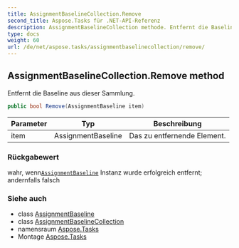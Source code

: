 ```yaml
---
title: AssignmentBaselineCollection.Remove
second_title: Aspose.Tasks für .NET-API-Referenz
description: AssignmentBaselineCollection methode. Entfernt die Baseline aus dieser Sammlung.
type: docs
weight: 60
url: /de/net/aspose.tasks/assignmentbaselinecollection/remove/
---
```

## AssignmentBaselineCollection.Remove method

Entfernt die Baseline aus dieser Sammlung.

```csharp
public bool Remove(AssignmentBaseline item)
```

| Parameter | Typ | Beschreibung |
| --- | --- | --- |
| item | AssignmentBaseline | Das zu entfernende Element. |

### Rückgabewert

wahr, wenn[`AssignmentBaseline`](../../assignmentbaseline/) Instanz wurde erfolgreich entfernt; andernfalls falsch

### Siehe auch

* class [AssignmentBaseline](../../assignmentbaseline/)
* class [AssignmentBaselineCollection](../)
* namensraum [Aspose.Tasks](../../assignmentbaselinecollection/)
* Montage [Aspose.Tasks](../../../)


